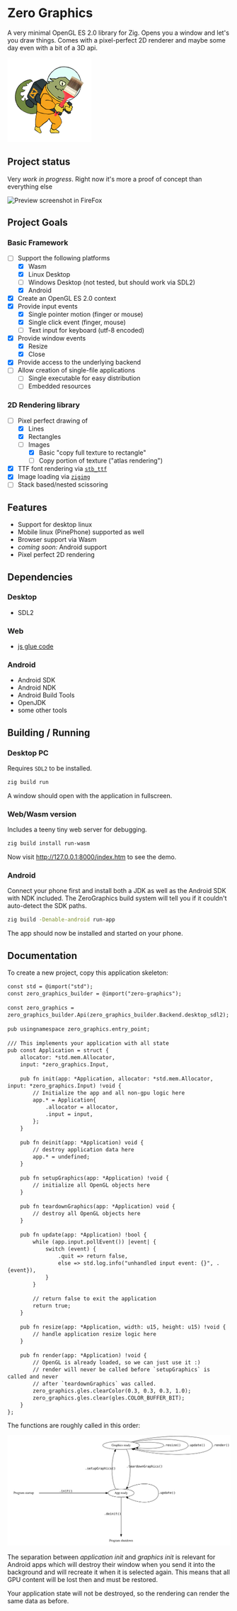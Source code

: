 # Zero Graphics

A very minimal OpenGL ES 2.0 library for Zig. Opens you a window and let's you draw things.
Comes with a pixel-perfect 2D renderer and maybe some day even with a bit of a 3D api.

![Logo](design/logo.png)

## Project status
Very *work in progress*. Right now it's more a proof of concept than everything else

![Preview screenshot in FireFox](https://mq32.de/public/7207fdc86224d69a7af0e8289c6b7a687c757cf8.png)

## Project Goals

### Basic Framework
- [ ] Support the following platforms
  - [x] Wasm
  - [x] Linux Desktop
  - [ ] Windows Desktop (not tested, but should work via SDL2)
  - [x] Android
- [x] Create an OpenGL ES 2.0 context
- [x] Provide input events
  - [x] Single pointer motion (finger or mouse)
  - [x] Single click event (finger, mouse)
  - [ ] Text input for keyboard (utf-8 encoded)
- [x] Provide window events
  - [x] Resize
  - [x] Close
- [x] Provide access to the underlying backend
- [ ] Allow creation of single-file applications
  - [ ] Single executable for easy distribution
  - [ ] Embedded resources

### 2D Rendering library
- [ ] Pixel perfect drawing of
  - [x] Lines
  - [x] Rectangles
  - [ ] Images
    - [x] Basic "copy full texture to rectangle"
    - [ ] Copy portion of texture ("atlas rendering")
- [x] TTF font rendering via [`stb_ttf`](https://github.com/nothings/stb)
- [x] Image loading via [`zigimg`](https://github.com/zigimg/zigimg)
- [ ] Stack based/nested scissoring

## Features

- Support for desktop linux
- Mobile linux (PinePhone) supported as well
- Browser support via Wasm
- *coming soon:* Android support
- Pixel perfect 2D rendering


## Dependencies

### Desktop
- SDL2

### Web
- [js glue code](www/binding.js)

### Android
- Android SDK
- Android NDK
- Android Build Tools
- OpenJDK
- some other tools

## Building / Running

### Desktop PC

Requires `SDL2` to be installed.

```sh
zig build run
```

A window should open with the application in fullscreen.

### Web/Wasm version

Includes a teeny tiny web server for debugging.

```sh
zig build install run-wasm
```

Now visit http://127.0.0.1:8000/index.htm to see the demo.

### Android

Connect your phone first and install both a JDK as well as the Android SDK with NDK included. The ZeroGraphics build system will tell you if
it couldn't auto-detect the SDK paths.

```sh
zig build -Denable-android run-app
```

The app should now be installed and started on your phone.

## Documentation

To create a new project, copy this application skeleton:
```zig
const std = @import("std");
const zero_graphics_builder = @import("zero-graphics");

const zero_graphics = zero_graphics_builder.Api(zero_graphics_builder.Backend.desktop_sdl2);

pub usingnamespace zero_graphics.entry_point;

/// This implements your application with all state
pub const Application = struct {
    allocator: *std.mem.Allocator,
    input: *zero_graphics.Input,

    pub fn init(app: *Application, allocator: *std.mem.Allocator, input: *zero_graphics.Input) !void {
        // Initialize the app and all non-gpu logic here
        app.* = Application{
            .allocator = allocator,
            .input = input,
        };
    }

    pub fn deinit(app: *Application) void {
        // destroy application data here
        app.* = undefined;
    }

    pub fn setupGraphics(app: *Application) !void {
        // initialize all OpenGL objects here
    }

    pub fn teardownGraphics(app: *Application) void {
        // destroy all OpenGL objects here
    }

    pub fn update(app: *Application) !bool {
        while (app.input.pollEvent()) |event| {
            switch (event) {
                .quit => return false,
                else => std.log.info("unhandled input event: {}", .{event}),
            }
        }

        // return false to exit the application
        return true;
    }

    pub fn resize(app: *Application, width: u15, height: u15) !void {
        // handle application resize logic here
    }

    pub fn render(app: *Application) !void {
        // OpenGL is already loaded, so we can just use it :)
        // render will never be called before `setupGraphics` is called and never
        // after `teardownGraphics` was called.
        zero_graphics.gles.clearColor(0.3, 0.3, 0.3, 1.0);
        zero_graphics.gles.clear(gles.COLOR_BUFFER_BIT);
    }
};
```

The functions are roughly called in this order:

![Application workflow](documentation/app_flow.svg)

The separation between *application init* and *graphics init* is relevant for Android apps which will destroy their window when you send it into the background and will recreate it when it is selected again. This means that all GPU content will be lost then and must be restored.

Your application state will not be destroyed, so the rendering can render the same data as before.